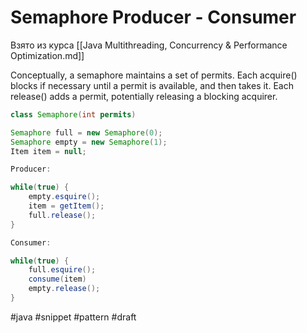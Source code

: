 # Semaphore Producer - Consumer

Взято из курса [[Java Multithreading, Concurrency & Performance Optimization.md]]

Conceptually, a semaphore maintains a set of permits. Each acquire() blocks if necessary until a permit is available, and then takes it.  Each release() adds a permit, potentially releasing a blocking acquirer. 

```java
class Semaphore(int permits)
```

```java
Semaphore full = new Semaphore(0);
Semaphore empty = new Semaphore(1);
Item item = null;

Producer:

while(true) {
    empty.esquire();
    item = getItem();
    full.release();
}

Consumer:

while(true) {
    full.esquire();
    consume(item)
    empty.release();
}
```

#java #snippet #pattern
#draft